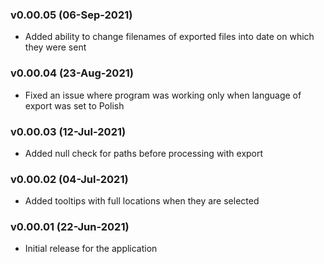 ### v0.00.05 (06-Sep-2021)

- Added ability to change filenames of exported files into date on which they were sent

### v0.00.04 (23-Aug-2021)

- Fixed an issue where program was working only when language of export was set to Polish

### v0.00.03 (12-Jul-2021)

- Added null check for paths before processing with export

### v0.00.02 (04-Jul-2021)

- Added tooltips with full locations when they are selected

### v0.00.01 (22-Jun-2021)

- Initial release for the application

